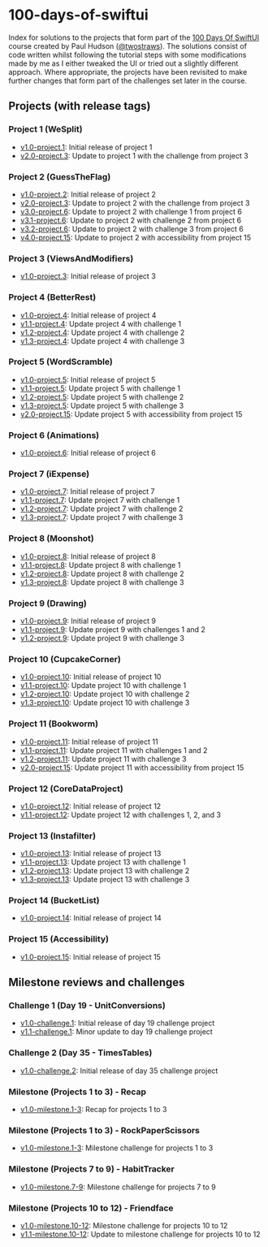 # 100-days-of-swiftui

Index for solutions to the projects that form part of the [100 Days Of SwiftUI](https://www.hackingwithswift.com/100/swiftui/) course created by Paul Hudson ([@twostraws](https://github.com/twostraws)). The solutions consist of code written whilst following the tutorial steps with some modifications made by me as I either tweaked the UI or tried out a slightly different approach. Where appropriate, the projects have been revisited to make further changes that form part of the challenges set later in the course.

## Projects (with release tags)

### Project 1 (WeSplit)

- [v1.0-project.1](https://github.com/bgilmour/project01-100days-WeSplit/tree/v1.0-project.1): Initial release of project 1
- [v2.0-project.3](https://github.com/bgilmour/project01-100days-WeSplit/tree/v2.0-project.3): Update to project 1 with the challenge from project 3

### Project 2 (GuessTheFlag)

- [v1.0-project.2](https://github.com/bgilmour/project02-100days-GuessTheFlag/tree/v1.0-project.2): Initial release of project 2
- [v2.0-project.3](https://github.com/bgilmour/project02-100days-GuessTheFlag/tree/v2.0-project.3): Update to project 2 with the challenge from project 3
- [v3.0-project.6](https://github.com/bgilmour/project02-100days-GuessTheFlag/tree/v3.0-project.6): Update to project 2 with challenge 1 from project 6
- [v3.1-project.6](https://github.com/bgilmour/project02-100days-GuessTheFlag/tree/v3.1-project.6): Update to project 2 with challenge 2 from project 6
- [v3.2-project.6](https://github.com/bgilmour/project02-100days-GuessTheFlag/tree/v3.2-project.6): Update to project 2 with challenge 3 from project 6
- [v4.0-project.15](https://github.com/bgilmour/project02-100days-GuessTheFlag/tree/v4.0-project.15): Update to project 2 with accessibility from project 15

### Project 3 (ViewsAndModifiers)

- [v1.0-project.3](https://github.com/bgilmour/project03-100days-ViewsAndModifiers/tree/v1.0-project.3): Initial release of project 3

### Project 4 (BetterRest)

- [v1.0-project.4](https://github.com/bgilmour/project04-100days-BetterRest/tree/v1.0-project.4): Initial release of project 4
- [v1.1-project.4](https://github.com/bgilmour/project04-100days-BetterRest/tree/v1.1-project.4): Update project 4 with challenge 1
- [v1.2-project.4](https://github.com/bgilmour/project04-100days-BetterRest/tree/v1.2-project.4): Update project 4 with challenge 2
- [v1.3-project.4](https://github.com/bgilmour/project04-100days-BetterRest/tree/v1.3-project.4): Update project 4 with challenge 3

### Project 5 (WordScramble)

- [v1.0-project.5](https://github.com/bgilmour/project05-100days-WordScramble/tree/v1.0-project.5): Initial release of project 5
- [v1.1-project.5](https://github.com/bgilmour/project05-100days-WordScramble/tree/v1.1-project.5): Update project 5 with challenge 1
- [v1.2-project.5](https://github.com/bgilmour/project05-100days-WordScramble/tree/v1.2-project.5): Update project 5 with challenge 2
- [v1.3-project.5](https://github.com/bgilmour/project05-100days-WordScramble/tree/v1.3-project.5): Update project 5 with challenge 3
- [v2.0-project.15](https://github.com/bgilmour/project05-100days-WordScramble/tree/v2.0-project.15): Update project 5 with accessibility from project 15

### Project 6 (Animations)

- [v1.0-project.6](https://github.com/bgilmour/project06-100days-Animations/tree/v1.0-project.6): Initial release of project 6

### Project 7 (iExpense)

- [v1.0-project.7](https://github.com/bgilmour/project07-100days-iExpense/tree/v1.0-project.7): Initial release of project 7
- [v1.1-project.7](https://github.com/bgilmour/project07-100days-iExpense/tree/v1.1-project.7): Update project 7 with challenge 1
- [v1.2-project.7](https://github.com/bgilmour/project07-100days-iExpense/tree/v1.2-project.7): Update project 7 with challenge 2
- [v1.3-project.7](https://github.com/bgilmour/project07-100days-iExpense/tree/v1.3-project.7): Update project 7 with challenge 3

### Project 8 (Moonshot)

- [v1.0-project.8](https://github.com/bgilmour/project08-100days-Moonshot/tree/v1.0-project.8): Initial release of project 8
- [v1.1-project.8](https://github.com/bgilmour/project08-100days-Moonshot/tree/v1.1-project.8): Update project 8 with challenge 1
- [v1.2-project.8](https://github.com/bgilmour/project08-100days-Moonshot/tree/v1.2-project.8): Update project 8 with challenge 2
- [v1.3-project.8](https://github.com/bgilmour/project08-100days-Moonshot/tree/v1.3-project.8): Update project 8 with challenge 3

### Project 9 (Drawing)

- [v1.0-project.9](https://github.com/bgilmour/project09-100days-Drawing/tree/v1.0-project.9): Initial release of project 9
- [v1.1-project.9](https://github.com/bgilmour/project09-100days-Drawing/tree/v1.1-project.9): Update project 9 with challenges 1 and 2
- [v1.2-project.9](https://github.com/bgilmour/project09-100days-Drawing/tree/v1.2-project.9): Update project 9 with challenge 3

### Project 10 (CupcakeCorner)

- [v1.0-project.10](https://github.com/bgilmour/project10-100days-CupcakeCorner/tree/v1.0-project.10): Initial release of project 10
- [v1.1-project.10](https://github.com/bgilmour/project10-100days-CupcakeCorner/tree/v1.1-project.10): Update project 10 with challenge 1
- [v1.2-project.10](https://github.com/bgilmour/project10-100days-CupcakeCorner/tree/v1.2-project.10): Update project 10 with challenge 2
- [v1.3-project.10](https://github.com/bgilmour/project10-100days-CupcakeCorner/tree/v1.3-project.10): Update project 10 with challenge 3

### Project 11 (Bookworm)

- [v1.0-project.11](https://github.com/bgilmour/project11-100days-Bookworm/tree/v1.0-project.11): Initial release of project 11
- [v1.1-project.11](https://github.com/bgilmour/project11-100days-Bookworm/tree/v1.1-project.11): Update project 11 with challenges 1 and 2
- [v1.2-project.11](https://github.com/bgilmour/project11-100days-Bookworm/tree/v1.2-project.11): Update project 11 with challenge 3
- [v2.0-project.15](https://github.com/bgilmour/project11-100days-Bookworm/tree/v2.0-project.15): Update project 11 with accessibility from project 15

### Project 12 (CoreDataProject)

- [v1.0-project.12](https://github.com/bgilmour/project12-100days-CoreDataProject/tree/v1.0-project.12): Initial release of project 12
- [v1.1-project.12](https://github.com/bgilmour/project12-100days-CoreDataProject/tree/v1.1-project.12): Update project 12 with challenges 1, 2, and 3

### Project 13 (Instafilter)

- [v1.0-project.13](https://github.com/bgilmour/project13-100days-Instafilter/tree/v1.0-project.13): Initial release of project 13
- [v1.1-project.13](https://github.com/bgilmour/project13-100days-Instafilter/tree/v1.1-project.13): Update project 13 with challenge 1
- [v1.2-project.13](https://github.com/bgilmour/project13-100days-Instafilter/tree/v1.2-project.13): Update project 13 with challenge 2
- [v1.3-project.13](https://github.com/bgilmour/project13-100days-Instafilter/tree/v1.3-project.13): Update project 13 with challenge 3

### Project 14 (BucketList)

- [v1.0-project.14](https://github.com/bgilmour/project14-100days-BucketList/tree/v1.0-project.14): Initial release of project 14

### Project 15 (Accessibility)

- [v1.0-project.15](https://github.com/bgilmour/project15-100days-Accessibility/tree/v1.0-project.15): Initial release of project 15

## Milestone reviews and challenges

### Challenge 1 (Day 19 - UnitConversions)

- [v1.0-challenge.1](https://github.com/bgilmour/challenge-100days-UnitConversion/tree/v1.0-challenge.1): Initial release of day 19 challenge project
- [v1.1-challenge.1](https://github.com/bgilmour/challenge-100days-UnitConversion/tree/v1.1-challenge.1): Minor update to day 19 challenge project

### Challenge 2 (Day 35 - TimesTables)

- [v1.0-challenge.2](https://github.com/bgilmour/challenge2-100days-TimesTables/tree/v1.0-challenge.2): Initial release of day 35 challenge project

### Milestone (Projects 1 to 3) - Recap

- [v1.0-milestone.1-3](https://github.com/bgilmour/milestone1to3-100days-Recap/tree/v1.0-milestone.1-3): Recap for projects 1 to 3

### Milestone (Projects 1 to 3) - RockPaperScissors

- [v1.0-milestone.1-3](https://github.com/bgilmour/milestone1to3-100days-RockPaperScissors/tree/v1.0-milestone.1-3): Milestone challenge for projects 1 to 3

### Milestone (Projects 7 to 9) - HabitTracker

- [v1.0-milestone.7-9](https://github.com/bgilmour/milestone7to9-100days-HabitTracker/tree/v1.0-milestone.7-9): Milestone challenge for projects 7 to 9

### Milestone (Projects 10 to 12) - Friendface

- [v1.0-milestone.10-12](https://github.com/bgilmour/milestone10to12-100days-Friendface/tree/v1.0-milestone.10-12): Milestone challenge for projects 10 to 12
- [v1.1-milestone.10-12](https://github.com/bgilmour/milestone10to12-100days-Friendface/tree/v1.1-milestone.10-12): Update to milestone challenge for projects 10 to 12
